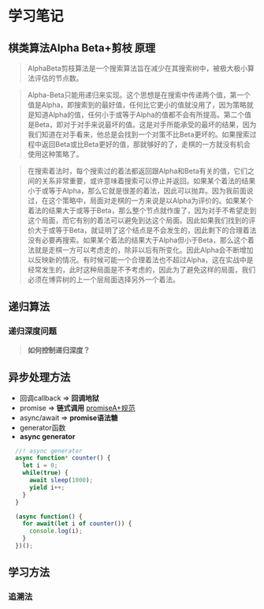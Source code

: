# 学习笔记

## 棋类算法Alpha Beta+剪枝 原理

> AlphaBeta剪枝算法是一个搜索算法旨在减少在其搜索树中，被极大极小算法评估的节点数。

> Alpha-Beta只能用递归来实现。这个思想是在搜索中传递两个值，第一个值是Alpha，即搜索到的最好值，任何比它更小的值就没用了，因为策略就是知道Alpha的值，任何小于或等于Alpha的值都不会有所提高。第二个值是Beta，即对于对手来说最坏的值。这是对手所能承受的最坏的结果，因为我们知道在对手看来，他总是会找到一个对策不比Beta更坏的。如果搜索过程中返回Beta或比Beta更好的值，那就够好的了，走棋的一方就没有机会使用这种策略了。

> 在搜索着法时，每个搜索过的着法都返回跟Alpha和Beta有关的值，它们之间的关系非常重要，或许意味着搜索可以停止并返回。如果某个着法的结果小于或等于Alpha，那么它就是很差的着法，因此可以抛弃。因为我前面说过，在这个策略中，局面对走棋的一方来说是以Alpha为评价的。如果某个着法的结果大于或等于Beta，那么整个节点就作废了，因为对手不希望走到这个局面，而它有别的着法可以避免到达这个局面。因此如果我们找到的评价大于或等于Beta，就证明了这个结点是不会发生的，因此剩下的合理着法没有必要再搜索。如果某个着法的结果大于Alpha但小于Beta，那么这个着法就是走棋一方可以考虑走的，除非以后有所变化。因此Alpha会不断增加以反映新的情况。有时候可能一个合理着法也不超过Alpha，这在实战中是经常发生的，此时这种局面是不予考虑的，因此为了避免这样的局面，我们必须在博弈树的上一个层局面选择另外一个着法。

## 递归算法

### 递归深度问题

> **如何控制递归深度？**

## 异步处理方法

* 回调callback => **回调地狱**
* promise => **链式调用** [promiseA+规范](https://promisesaplus.com/)
* async/await => **promise语法糖**
* generator函数
* **async generator**

```js
  //! async generator
  async function* counter() {
    let i = 0;
    while(true) {
      await sleep(1000);
      yield i++;
    }
  }

  (async function() {
    for await(let i of counter()) {
      console.log(i);
    }
  })();
```

## 学习方法

### 追溯法

